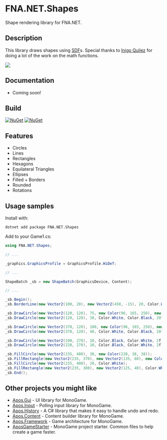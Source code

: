 # FNA.NET.Shapes
Shape rendering library for FNA.NET.

## Description

This library draws shapes using [SDF](https://en.wikipedia.org/wiki/Signed_distance_function)s. Special thanks to [Inigo Quilez](https://iquilezles.org/) for doing a lot of the work on the math functions.

![](./Images/example.png)

## Documentation

* Coming soon!

## Build

[![NuGet](https://img.shields.io/nuget/v/FNA.NET.Shapes.svg)](https://www.nuget.org/packages/FNA.NET.Shapes/) [![NuGet](https://img.shields.io/nuget/dt/FNA.NET.Shapes.svg)](https://www.nuget.org/packages/FNA.NET.Shapes/)

## Features

* Circles
* Lines
* Rectangles
* Hexagons
* Equilateral Triangles
* Ellipses
* Filled + Borders
* Rounded
* Rotations

## Usage samples

Install with:

```
dotnet add package FNA.NET.Shapes
```

Add to your Game1.cs:

```csharp
using FNA.NET.Shapes;

// ...

_graphics.GraphicsProfile = GraphicsProfile.HiDef;

// ...

ShapeBatch _sb = new ShapeBatch(GraphicsDevice, Content);

// ...

_sb.Begin();
_sb.BorderLine(new Vector2(100, 20), new Vector2(450, -15), 20, Color.White, 2f);

_sb.DrawCircle(new Vector2(120, 120), 75, new Color(96, 165, 250), new Color(191, 219, 254), 4f);
_sb.DrawCircle(new Vector2(120, 120), 30, Color.White, Color.Black, 20f);

_sb.DrawCircle(new Vector2(370, 120), 100, new Color(96, 165, 250), new Color(191, 219, 254), 4f);
_sb.DrawCircle(new Vector2(370, 120), 40, Color.White, Color.Black, 20f);

_sb.DrawCircle(new Vector2(190, 270), 10, Color.Black, Color.White, 2f);
_sb.DrawCircle(new Vector2(220, 270), 10, Color.Black, Color.White, 2f);

_sb.FillCircle(new Vector2(235, 400), 30, new Color(220, 38, 38));
_sb.FillRectangle(new Vector2(235, 370), new Vector2(135, 60), new Color(220, 38, 38));
_sb.FillCircle(new Vector2(235, 400), 20, Color.White);
_sb.FillRectangle(new Vector2(235, 380), new Vector2(125, 40), Color.White);
_sb.End();
```

## Other projects you might like

* [Apos.Gui](https://github.com/Apostolique/Apos.Gui) - UI library for MonoGame.
* [Apos.Input](https://github.com/Apostolique/Apos.Input) - Polling input library for MonoGame.
* [Apos.History](https://github.com/Apostolique/Apos.History) - A C# library that makes it easy to handle undo and redo.
* [Apos.Content](https://github.com/Apostolique/Apos.Content) - Content builder library for MonoGame.
* [Apos.Framework](https://github.com/Apostolique/Apos.Framework) - Game architecture for MonoGame.
* [AposGameStarter](https://github.com/Apostolique/AposGameStarter) - MonoGame project starter. Common files to help create a game faster.
